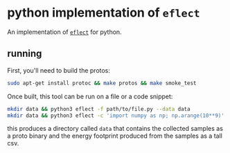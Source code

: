 # python implementation of `eflect`

An implementation of [`eflect`](https://github.com/timurbey/eflect.git) for python.

## running

First, you'll need to build the protos:

```bash
sudo apt-get install protoc && make protos && make smoke_test
```

Once built, this tool can be run on a file or a code snippet:

```bash
mkdir data && python3 eflect -f path/to/file.py --data data
mkdir data && python3 eflect -c 'import numpy as np; np.arange(10**9)' --data data
```

this produces a directory called `data` that contains the collected samples as a proto binary and the energy footprint produced from the samples as a tall csv.
